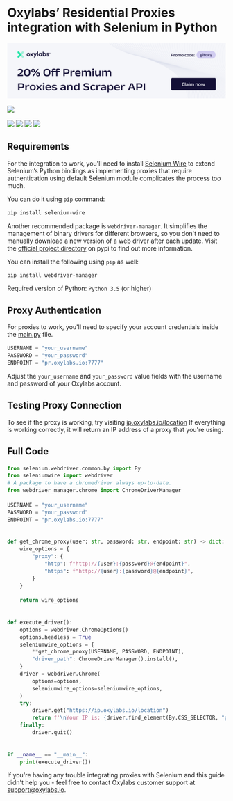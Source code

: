 # Oxylabs’ Residential Proxies integration with Selenium in Python

[![Oxylabs promo code](https://raw.githubusercontent.com/oxylabs/product-integrations/refs/heads/master/Affiliate-Universal-1090x275.png)](https://oxylabs.io/pages/gitoxy?utm_source=877&utm_medium=affiliate&groupid=877&utm_content=selenium-proxy-integration-python-github&transaction_id=102f49063ab94276ae8f116d224b67)

[![](https://dcbadge.vercel.app/api/server/eWsVUJrnG5)](https://discord.gg/GbxmdGhZjq)

[<img src="https://img.shields.io/static/v1?label=&message=Python&color=brightgreen" />](https://github.com/topics/python) [<img src="https://img.shields.io/static/v1?label=&message=Selenium&color=orange" />](https://github.com/topics/selenium) [<img src="https://img.shields.io/static/v1?label=&message=Web-Scraping&color=yellow" />](https://github.com/topics/web-scraping) [<img src="https://img.shields.io/static/v1?label=&message=Rotating%20Proxies&color=blueviolet" />](https://github.com/topics/rotating-proxies)

## Requirements

For the integration to work, you'll need to install
[Selenium Wire](https://github.com/wkeeling/selenium-wire) 
to extend Selenium’s Python bindings as implementing proxies
that require authentication using default Selenium module 
complicates the process too much.

You can do it using `pip` command:
```bash
pip install selenium-wire
```

Another recommended package is `webdriver-manager`. It simplifies the management
of binary drivers for different browsers, so you don't need to manually download
a new version of a web driver after each update. Visit the 
[official project directory](https://pypi.org/project/webdriver-manager/) on pypi to
find out more information. 

You can install the following using `pip` as well:
```bash
pip install webdriver-manager
```

Required version of Python: `Python 3.5` (or higher)

## Proxy Authentication

For proxies to work, you'll need to specify your account credentials inside 
the [main.py](https://github.com/oxylabs/selenium-proxy-integration/blob/main/main.py) file.

```python
USERNAME = "your_username"
PASSWORD = "your_password"
ENDPOINT = "pr.oxylabs.io:7777"
```

Adjust the `your_username` and `your_password` value fields with the username and password of 
your Oxylabs account.

## Testing Proxy Connection

To see if the proxy is working, try visiting [ip.oxylabs.io/location](https://ip.oxylabs.io/location) 
If everything is working correctly, it will return an IP address of a proxy that you're using.

## Full Code
```python
from selenium.webdriver.common.by import By
from seleniumwire import webdriver
# A package to have a chromedriver always up-to-date.
from webdriver_manager.chrome import ChromeDriverManager

USERNAME = "your_username"
PASSWORD = "your_password"
ENDPOINT = "pr.oxylabs.io:7777"


def get_chrome_proxy(user: str, password: str, endpoint: str) -> dict:
    wire_options = {
        "proxy": {
            "http": f"http://{user}:{password}@{endpoint}",
            "https": f"http://{user}:{password}@{endpoint}",
        }
    }

    return wire_options


def execute_driver():
    options = webdriver.ChromeOptions()
    options.headless = True
    seleniumwire_options = {
        **get_chrome_proxy(USERNAME, PASSWORD, ENDPOINT),
        "driver_path": ChromeDriverManager().install(),
    }
    driver = webdriver.Chrome(
        options=options,
        seleniumwire_options=seleniumwire_options,
    )
    try:
        driver.get("https://ip.oxylabs.io/location")
        return f'\nYour IP is: {driver.find_element(By.CSS_SELECTOR, "pre").text}'
    finally:
        driver.quit()


if __name__ == "__main__":
    print(execute_driver())
```

If you're having any trouble integrating proxies with Selenium and this guide didn't help 
you - feel free to contact Oxylabs customer support at support@oxylabs.io.
